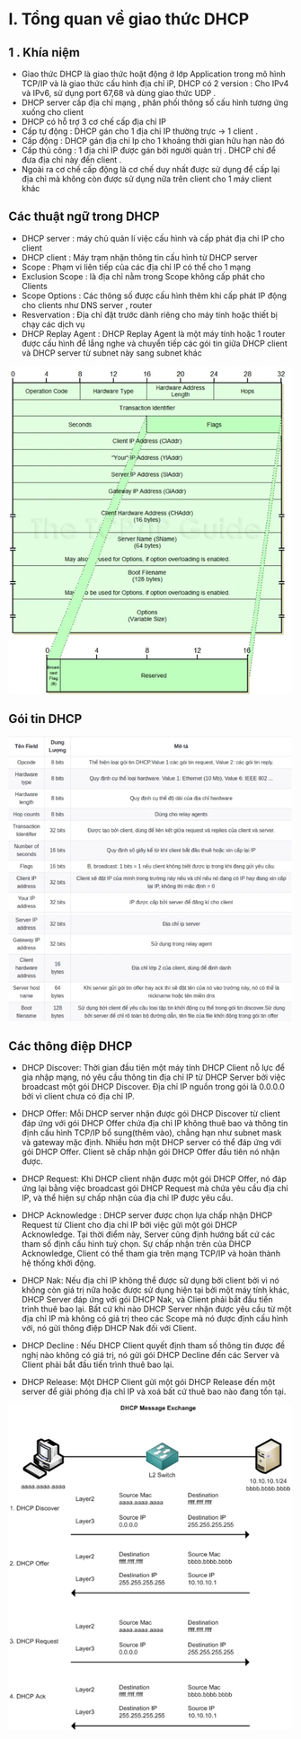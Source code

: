 # I. Tổng quan về giao thức DHCP 
## 1 . Khía niệm 
- Giao thức DHCP là giao thức hoặt động ở lớp Application trong mô hình TCP/IP và là giao thức cấu hình địa chỉ iP, DHCP có 2 version : Cho IPv4 và IPv6, sử dụng port 67,68 và dùng giao thức UDP . 
- DHCP server cấp địa chỉ mạng , phân phối thông số cấu hình tương ứng xuống cho client 
- DHCP có hỗ trợ 3 cơ chế cấp địa chỉ IP 
 - Cấp tự động : DHCP gán cho 1 địa chỉ IP thường trực -> 1 client .
 - Cấp động : DHCP gán địa chỉ Ip cho 1 khoảng thời gian hữu hạn nào đó 
 - Cấp thủ công : 1 địa chỉ IP được gán bởi người quản trị . DHCP chỉ để đưa địa chỉ này đến client . 
- Ngoài ra cơ chế cấp động là cơ chế duy nhất được sử dụng để cấp lại địa chỉ mà không còn được sử dụng nữa trên client cho 1 máy client khác 
## Các thuật ngữ trong DHCP 
- DHCP server : máy chủ quản lí việc cấu hình và cấp phát địa chỉ IP cho client 
- DHCP client : Máy trạm nhận thông tin cấu hình từ DHCP server 
- Scope : Phạm vi liên tiếp của các địa chỉ IP có thể cho 1 mạng 
- Exclusion Scope : là địa chỉ nằm trong Scope không cấp phát cho Clients
- Scope Options : Các thông số được cấu hình thêm khi cấp phát IP động cho clients như DNS server , router 
- Resvervation : Địa chỉ đặt trước dành riêng cho máy tính hoặc thiết bị chạy các dịch vụ 
- DHCP Replay Agent :  DHCP Replay Agent là một máy tính hoặc 1 router được cấu hình để lắng nghe và chuyển tiếp các gói tin giữa DHCP client và DHCP server từ subnet này sang subnet khác 

<img src="/Tìm hiểu về các giao thức HTTP, DNS , FTP, SSh,DHCP,ARP,SNMP,SMTP/Giao thức DHCP/image/1.png">

## Gói tin DHCP 

<img src="/Tìm hiểu về các giao thức HTTP, DNS , FTP, SSh,DHCP,ARP,SNMP,SMTP/Giao thức DHCP/image/2.png">

<img src="/Tìm hiểu về các giao thức HTTP, DNS , FTP, SSh,DHCP,ARP,SNMP,SMTP/Giao thức DHCP/image/3.png">


## Các thông điệp DHCP 
- DHCP Discover: Thời gian đầu tiên một máy tính DHCP Client nỗ lực để gia nhập mạng, nó yêu cầu thông tin địa chỉ IP từ DHCP Server bởi việc broadcast một gói DHCP Discover. Địa chỉ IP nguồn trong gói là 0.0.0.0 bởi vì client chưa có địa chỉ IP.

- DHCP Offer: Mỗi DHCP server nhận được gói DHCP Discover từ client đáp ứng với gói DHCP Offer chứa địa chỉ IP không thuê bao và thông tin định cấu hình TCP/IP bổ sung(thêm vào), chẳng hạn như subnet mask và gateway mặc định. Nhiều hơn một DHCP server có thể đáp ứng với gói DHCP Offer. Client sẽ chấp nhận gói DHCP Offer đầu tiên nó nhận được.

- DHCP Request: Khi DHCP client nhận được một gói DHCP Offer, nó đáp ứng lại bằng việc broadcast gói DHCP Request mà chứa yêu cầu địa chỉ IP, và thể hiện sự chấp nhận của địa chỉ IP được yêu cầu.

- DHCP Acknowledge : DHCP server được chọn lựa chấp nhận DHCP Request từ Client cho địa chỉ IP bởi việc gửi một gói DHCP Acknowledge. Tại thời điểm này, Server cũng định hướng bất cứ các tham số định cấu hình tuỳ chọn. Sự chấp nhận trên của DHCP Acknowledge, Client có thể tham gia trên mạng TCP/IP và hoàn thành hệ thống khởi động.

- DHCP Nak: Nếu địa chỉ IP không thể được sữ dụng bởi client bởi vì nó không còn giá trị nữa hoặc được sử dụng hiện tại bởi một máy tính khác, DHCP Server đáp ứng với gói DHCP Nak, và Client phải bắt đầu tiến trình thuê bao lại. Bất cứ khi nào DHCP Server nhận được yêu cầu từ một địa chỉ IP mà không có giá trị theo các Scope mà nó được định cấu hình với, nó gửi thông điệp DHCP Nak đối với Client.

- DHCP Decline : Nếu DHCP Client quyết định tham số thông tin được đề nghị nào không có giá trị, nó gửi gói DHCP Decline đến các Server và Client phải bắt đầu tiến trình thuê bao lại.

- DHCP Release: Một DHCP Client gửi một gói DHCP Release đến một server để giải phóng địa chỉ IP và xoá bất cứ thuê bao nào đang tồn tại.

<img src="/Tìm hiểu về các giao thức HTTP, DNS , FTP, SSh,DHCP,ARP,SNMP,SMTP/Giao thức DHCP/image/4.png">